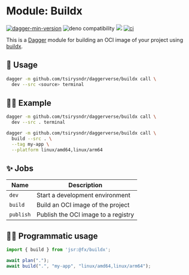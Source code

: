 # Module: Buildx

[![dagger-min-version](https://shield.fluentci.io/dagger/v0.11.7)](https://dagger.io)
![deno compatibility](https://shield.deno.dev/deno/^1.41)
[![](https://jsr.io/badges/@fx/buildx)](https://jsr.io/@fx/buildx)
[![ci](https://github.com/tsirysndr/daggerverse/actions/workflows/ci.yml/badge.svg)](https://github.com/tsirysndr/daggerverse/actions/workflows/buildx.yml)

This is a [Dagger](https://dagger.io) module for building an OCI image of your project using [buildx](https://github.com/docker/buildx).

## 🚀 Usage

```sh
dagger -m github.com/tsirysndr/daggerverse/buildx call \
  dev --src <source> terminal
```

## 🧑‍🔬 Example

```sh
dagger -m github.com/tsirysndr/daggerverse/buildx call \
  dev --src . terminal

dagger -m github.com/tsirysndr/daggerverse/buildx call \
  build --src . \
  --tag my-app \
  --platform linux/amd64,linux/arm64
```

## ✨ Jobs

| Name      | Description                         |
| --------- | ----------------------------------- |
| `dev`     | Start a development environment     |
| `build`   | Build an OCI image of the project   |
| `publish` | Publish the OCI image to a registry |

## 🧑‍💻 Programmatic usage

```typescript
import { build } from 'jsr:@fx/buildx';

await plan(".");
await build(".", "my-app", "linux/amd64,linux/arm64");
```
